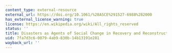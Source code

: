 ```yaml
---
content_type: external-resource
external_url: https://doi.org/10.1061/%28ASCE%291527-6988%282000
has_external_license_warning: true
license: https://en.wikipedia.org/wiki/All_rights_reserved
status: ''
title: Disasters as Agents of Social Change in Recovery and Reconstruction
uid: 7fa7d3c6-0079-4ab9-830b-14b13191e281
wayback_url: ''
---
```

